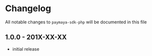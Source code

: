 # Changelog

All notable changes to `paymaya-sdk-php` will be documented in this file

## 1.0.0 - 201X-XX-XX

- initial release

